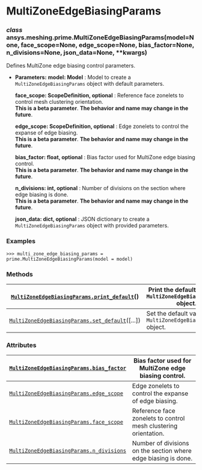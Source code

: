 <!-- vale off -->

<a id="multizoneedgebiasingparams"></a>

# MultiZoneEdgeBiasingParams

<a id="ansys.meshing.prime.MultiZoneEdgeBiasingParams"></a>

### *class* ansys.meshing.prime.MultiZoneEdgeBiasingParams(model=None, face_scope=None, edge_scope=None, bias_factor=None, n_divisions=None, json_data=None, \*\*kwargs)

Defines MultiZone edge biasing control parameters.

* **Parameters:**
  **model: Model**
  : Model to create a `MultiZoneEdgeBiasingParams` object with default parameters.

  **face_scope: ScopeDefinition, optional**
  : Reference face zonelets to control mesh clustering orientation.
    <br/>
    **This is a beta parameter**. **The behavior and name may change in the future**.

  **edge_scope: ScopeDefinition, optional**
  : Edge zonelets to control the expanse of edge biasing.
    <br/>
    **This is a beta parameter**. **The behavior and name may change in the future**.

  **bias_factor: float, optional**
  : Bias factor used for MultiZone edge biasing control.
    <br/>
    **This is a beta parameter**. **The behavior and name may change in the future**.

  **n_divisions: int, optional**
  : Number of divisions on the section where edge biasing is done.
    <br/>
    **This is a beta parameter**. **The behavior and name may change in the future**.

  **json_data: dict, optional**
  : JSON dictionary to create a `MultiZoneEdgeBiasingParams` object with provided parameters.

### Examples

```pycon
>>> multi_zone_edge_biasing_params = prime.MultiZoneEdgeBiasingParams(model = model)
```

<!-- !! processed by numpydoc !! -->

### Methods

| [`MultiZoneEdgeBiasingParams.print_default`](ansys.meshing.prime.MultiZoneEdgeBiasingParams.print_default.md#ansys.meshing.prime.MultiZoneEdgeBiasingParams.print_default)()   | Print the default values of `MultiZoneEdgeBiasingParams` object.   |
|--------------------------------------------------------------------------------------------------------------------------------------------------------------------------------|--------------------------------------------------------------------|
| [`MultiZoneEdgeBiasingParams.set_default`](ansys.meshing.prime.MultiZoneEdgeBiasingParams.set_default.md#ansys.meshing.prime.MultiZoneEdgeBiasingParams.set_default)([...])    | Set the default values of the `MultiZoneEdgeBiasingParams` object. |

### Attributes

| [`MultiZoneEdgeBiasingParams.bias_factor`](ansys.meshing.prime.MultiZoneEdgeBiasingParams.bias_factor.md#ansys.meshing.prime.MultiZoneEdgeBiasingParams.bias_factor)   | Bias factor used for MultiZone edge biasing control.            |
|------------------------------------------------------------------------------------------------------------------------------------------------------------------------|-----------------------------------------------------------------|
| [`MultiZoneEdgeBiasingParams.edge_scope`](ansys.meshing.prime.MultiZoneEdgeBiasingParams.edge_scope.md#ansys.meshing.prime.MultiZoneEdgeBiasingParams.edge_scope)      | Edge zonelets to control the expanse of edge biasing.           |
| [`MultiZoneEdgeBiasingParams.face_scope`](ansys.meshing.prime.MultiZoneEdgeBiasingParams.face_scope.md#ansys.meshing.prime.MultiZoneEdgeBiasingParams.face_scope)      | Reference face zonelets to control mesh clustering orientation. |
| [`MultiZoneEdgeBiasingParams.n_divisions`](ansys.meshing.prime.MultiZoneEdgeBiasingParams.n_divisions.md#ansys.meshing.prime.MultiZoneEdgeBiasingParams.n_divisions)   | Number of divisions on the section where edge biasing is done.  |
<!-- vale on -->
